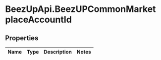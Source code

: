 # BeezUpApi.BeezUPCommonMarketplaceAccountId

## Properties
Name | Type | Description | Notes
------------ | ------------- | ------------- | -------------



